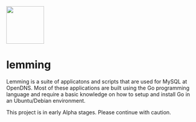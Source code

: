 <img src="https://github.com/opendns/lemming/docs/images/odns_lemming.png" width="100" height="100">

# lemming

Lemming is a suite of applicatons and scripts that are used for MySQL at OpenDNS. Most of these applications are built using the Go programming language and require a basic knowledge on how to setup and install Go in an Ubuntu/Debian environment.

This project is in early Alpha stages. Please continue with caution.
